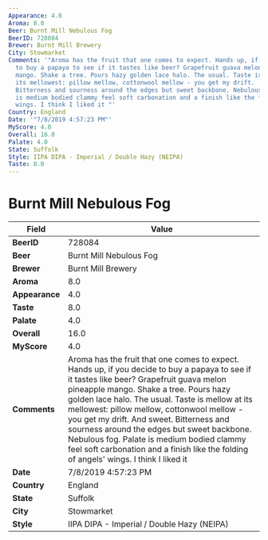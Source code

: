 ```yaml
---
Appearance: 4.0
Aroma: 8.0
Beer: Burnt Mill Nebulous Fog
BeerID: 728084
Brewer: Burnt Mill Brewery
City: Stowmarket
Comments: '"Aroma has the fruit that one comes to expect. Hands up, if you decide
  to buy a papaya to see if it tastes like beer? Grapefruit guava melon pineapple
  mango. Shake a tree. Pours hazy golden lace halo. The usual. Taste is mellow at
  its mellowest: pillow mellow, cottonwool mellow - you get my drift.  And sweet.
  Bitterness and sourness around the edges but sweet backbone. Nebulous fog. Palate
  is medium bodied clammy feel soft carbonation and a finish like the folding of angels''
  wings. I think I liked it "'
Country: England
Date: '"7/8/2019 4:57:23 PM"'
MyScore: 4.0
Overall: 16.0
Palate: 4.0
State: Suffolk
Style: IIPA DIPA - Imperial / Double Hazy (NEIPA)
Taste: 8.0
---
```


# Burnt Mill Nebulous Fog

| Field         | Value |
|---------------|-------|
| **BeerID** | 728084 |
| **Beer** | Burnt Mill Nebulous Fog |
| **Brewer** | Burnt Mill Brewery |
| **Aroma** | 8.0 |
| **Appearance** | 4.0 |
| **Taste** | 8.0 |
| **Palate** | 4.0 |
| **Overall** | 16.0 |
| **MyScore** | 4.0 |
| **Comments** | Aroma has the fruit that one comes to expect. Hands up, if you decide to buy a papaya to see if it tastes like beer? Grapefruit guava melon pineapple mango. Shake a tree. Pours hazy golden lace halo. The usual. Taste is mellow at its mellowest: pillow mellow, cottonwool mellow - you get my drift.  And sweet. Bitterness and sourness around the edges but sweet backbone. Nebulous fog. Palate is medium bodied clammy feel soft carbonation and a finish like the folding of angels' wings. I think I liked it  |
| **Date** | 7/8/2019 4:57:23 PM |
| **Country** | England |
| **State** | Suffolk |
| **City** | Stowmarket |
| **Style** | IIPA DIPA - Imperial / Double Hazy (NEIPA) |
